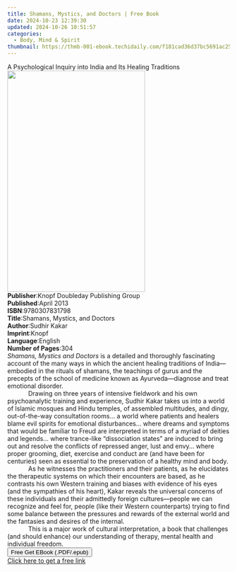 ```yaml
---
title: Shamans, Mystics, and Doctors | Free Book
date: 2024-10-23 12:39:30
updated: 2024-10-26 10:51:57
categories:
  - Body, Mind & Spirit
thumbnail: https://thmb-001-ebook.techidaily.com/f181cad36d37bc5691ac25f641f98e7ab3cb879cd7525eed12b6f1f2eb03e9f2.jpg
---
```

<main id="book-container">
  <div class="flex flex-col">
    <div class="book-brief flex-1 py-6 px-4 sm:p-6 md:py-10 md:px-8">
      <!-- brief-->
      <div class="book-brief-main">
        A Psychological Inquiry into India and Its Healing Traditions
      </div>
    </div>
    <div
      class="book-meta-info flex-1 grid gap-4 col-start-1 col-end-3 row-start-1 sm:mb-6 sm:grid-cols-4 lg:gap-6 lg:col-start-2 lg:row-end-6 lg:row-span-6 lg:mb-0"
    >
      <div
        class="book-meta-info-left place-content-center mt-4 p-4 text-sm leading-6 col-start-2 col-span-2 dark:text-slate-400"
      >
        <img
          class="w-full h-500 object-cover rounded-lg sm:h-255 sm:col-span-2 lg:col-span-full"
          src="https://img-001-ebook.techidaily.com/fde1788c4f7333875af679a509275c724935108882a63cbd5d9c3e90ce2563e0.jpg"
          alt=""
          width="312"
          height="500"
        />
      </div>
      <div
        class="book-meta-info-right mt-2 col-start-1 row-start-2 col-span-3 self-center"
      >
        <!-- meta data  -->
        <div class="flex flex-col px-4 md:px-8">
          <div class="flex-1">
            <strong>Publisher</strong>:<span class="px-2"
              >Knopf Doubleday Publishing Group</span
            >
          </div>
          <div class="flex-1">
            <strong>Published</strong>:<span class="px-2">April 2013</span>
          </div>
          <div class="flex-1">
            <strong>ISBN</strong>:<span class="px-2">9780307831798</span>
          </div>
          <div class="flex-1">
            <strong>Title</strong>:<span class="px-2"
              >Shamans, Mystics, and Doctors</span
            >
          </div>
          <div class="flex-1">
            <strong>Author</strong>:<span class="px-2">Sudhir Kakar</span>
          </div>
          <div class="flex-1">
            <strong>Imprint</strong>:<span class="px-2">Knopf</span>
          </div>
          <div class="flex-1">
            <strong>Language</strong>:<span class="px-2">English</span>
          </div>
          <div class="flex-1">
            <strong>Number of Pages</strong>:<span class="px-2">304</span>
          </div>
        </div>
      </div>
    </div>
    <div class="book-description flex-1 py-6 px-4 sm:p-6 md:py-10 md:px-8">
      <div class="book-description-main">
        <div accordion-content="" id="description">
          <i>Shamans, Mystics and Doctors</i> is a detailed and thoroughly
          fascinating account of the many ways in which the ancient healing
          traditions of India—embodied in the rituals of shamans, the teachings
          of gurus and the precepts of the school of medicine known as
          Ayurveda—diagnose and treat emotional disorder. <br />
          &nbsp;&nbsp;&nbsp;&nbsp;&nbsp;&nbsp;&nbsp;&nbsp;&nbsp;&nbsp;&nbsp;
          Drawing on three years of intensive fieldwork and his own
          psychoanalytic training and experience, Sudhir Kakar takes us into a
          world of Islamic mosques and Hindu temples, of assembled multitudes,
          and dingy, out-of-the-way consultation rooms… a world where patients
          and healers blame evil spirits for emotional disturbances… where
          dreams and symptoms that would be familiar to Freud are interpreted in
          terms of a myriad of deities and legends… where trance-like
          “dissociation states” are induced to bring out and resolve the
          conflicts of repressed anger, lust and envy… where proper grooming,
          diet, exercise and conduct are (and have been for centuries) seen as
          essential to the preservation of a healthy mind and body. <br />
          &nbsp;&nbsp;&nbsp;&nbsp;&nbsp;&nbsp;&nbsp;&nbsp;&nbsp;&nbsp;&nbsp; As
          he witnesses the practitioners and their patients, as he elucidates
          the therapeutic systems on which their encounters are based, as he
          contrasts his own Western training and biases with evidence of his
          eyes (and the sympathies of his heart), Kakar reveals the universal
          concerns of these individuals and their admittedly foreign
          cultures—people we can recognize and feel for, people (like their
          Western counterparts) trying to find some balance between the
          pressures and rewards of the external world and the fantasies and
          desires of the internal.<br />
          &nbsp;&nbsp;&nbsp;&nbsp;&nbsp;&nbsp;&nbsp;&nbsp;&nbsp;&nbsp;&nbsp;
          This is a major work of cultural interpretation, a book that
          challenges (and should enhance) our understanding of therapy, mental
          health and individual freedom.
        </div>
        <div class="accordion-fader"></div>
      </div>
    </div>
    <div class="book-excerpts flex-1 py-6 px-4 sm:p-6 md:py-10 md:px-8"></div>
    <div
      class="book-about-author flex-1 py-6 px-4 sm:p-6 md:py-10 md:px-8"
    ></div>
    <div class="book-free-get flex-1 py-6 px-4 sm:p-6 md:py-10 md:px-8">
      <button
        id="btn-free-get"
        class="bg-blue-500 hover:bg-blue-700 text-white font-bold py-2 px-4 rounded"
      >
        Free Get EBook (.PDF/.epub)
      </button>
      <div id="countdown-display" class="px-2 text-lg mt-2"></div>
      <a
        id="free-link"
        class="hidden bg-blue-500 hover:bg-blue-700 text-white font-bold py-2 px-4 rounded"
        href="https://www.ebooks.com/en-us/book/1176061/shamans-mystics-and-doctors/sudhir-kakar/"
        target="_blank"
        >Click here to get a free link</a
      >
    </div>
    <script>
      let countdownTime = 0;
      let countdownInterval = null;
      document
        .getElementById('btn-free-get')
        .addEventListener('click', startCountdown);
      function startCountdown() {
        countdownTime = new Date().getTime() + 60000 * 3;
        countdownInterval = setInterval(updateCountdown, 1000);
        document.getElementById('btn-free-get').disabled = true;
        document
          .getElementById('btn-free-get')
          .classList.add('bg-gray-500', 'cursor-not-allowed');
      }
      function updateCountdown() {
        let currentTime = new Date().getTime();
        let timeLeft = countdownTime - currentTime;
        let secondsLeft = Math.floor(timeLeft / 1000);
        document.getElementById('countdown-display').innerHTML =
          `Remaining time: ${secondsLeft} seconds.`;
        if (secondsLeft <= 0) {
          clearInterval(countdownInterval);
          document.getElementById('btn-free-get').classList.add('hidden');
          document.getElementById('free-link').classList.remove('hidden');
          document.getElementById('countdown-display').innerHTML = '';
        }
      }
    </script>
  </div>
</main>
